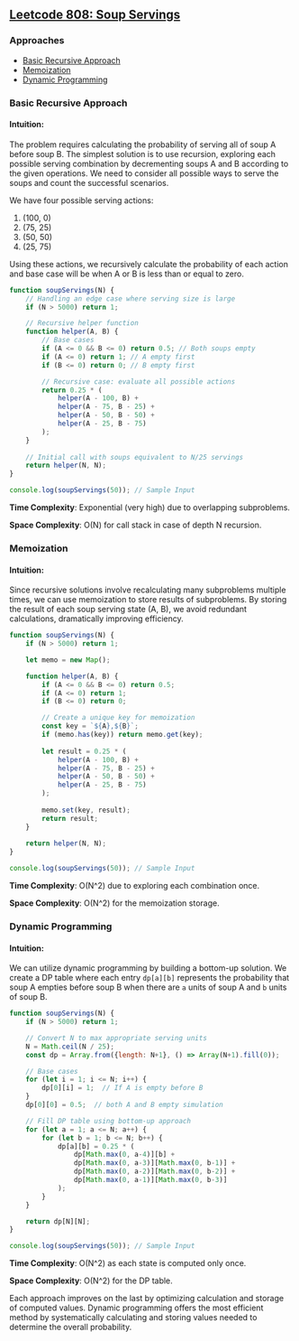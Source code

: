 ## [Leetcode 808: Soup Servings](https://leetcode.com/problems/soup-servings/)

### Approaches
- [Basic Recursive Approach](#basic-recursive-approach)
- [Memoization](#memoization)
- [Dynamic Programming](#dynamic-programming)

### Basic Recursive Approach

#### Intuition:
The problem requires calculating the probability of serving all of soup A before soup B. The simplest solution is to use recursion, exploring each possible serving combination by decrementing soups A and B according to the given operations. We need to consider all possible ways to serve the soups and count the successful scenarios.

We have four possible serving actions:
1. (100, 0)
2. (75, 25)
3. (50, 50)
4. (25, 75)

Using these actions, we recursively calculate the probability of each action and base case will be when A or B is less than or equal to zero.

```javascript
function soupServings(N) {
    // Handling an edge case where serving size is large
    if (N > 5000) return 1;

    // Recursive helper function
    function helper(A, B) {
        // Base cases
        if (A <= 0 && B <= 0) return 0.5; // Both soups empty
        if (A <= 0) return 1; // A empty first
        if (B <= 0) return 0; // B empty first

        // Recursive case: evaluate all possible actions
        return 0.25 * (
            helper(A - 100, B) + 
            helper(A - 75, B - 25) + 
            helper(A - 50, B - 50) + 
            helper(A - 25, B - 75)
        );
    }
    
    // Initial call with soups equivalent to N/25 servings
    return helper(N, N);
}

console.log(soupServings(50)); // Sample Input
```

**Time Complexity**: Exponential (very high) due to overlapping subproblems.

**Space Complexity**: O(N) for call stack in case of depth N recursion.

### Memoization

#### Intuition:
Since recursive solutions involve recalculating many subproblems multiple times, we can use memoization to store results of subproblems. By storing the result of each soup serving state (A, B), we avoid redundant calculations, dramatically improving efficiency.

```javascript
function soupServings(N) {
    if (N > 5000) return 1;

    let memo = new Map();

    function helper(A, B) {
        if (A <= 0 && B <= 0) return 0.5;
        if (A <= 0) return 1;
        if (B <= 0) return 0;

        // Create a unique key for memoization
        const key = `${A},${B}`;
        if (memo.has(key)) return memo.get(key);
        
        let result = 0.25 * (
            helper(A - 100, B) + 
            helper(A - 75, B - 25) + 
            helper(A - 50, B - 50) + 
            helper(A - 25, B - 75)
        );
        
        memo.set(key, result);
        return result;
    }
    
    return helper(N, N);
}

console.log(soupServings(50)); // Sample Input
```

**Time Complexity**: O(N^2) due to exploring each combination once.

**Space Complexity**: O(N^2) for the memoization storage.

### Dynamic Programming

#### Intuition:
We can utilize dynamic programming by building a bottom-up solution. We create a DP table where each entry `dp[a][b]` represents the probability that soup A empties before soup B when there are `a` units of soup A and `b` units of soup B.

```javascript
function soupServings(N) {
    if (N > 5000) return 1;

    // Convert N to max appropriate serving units
    N = Math.ceil(N / 25);
    const dp = Array.from({length: N+1}, () => Array(N+1).fill(0));

    // Base cases
    for (let i = 1; i <= N; i++) {
        dp[0][i] = 1;  // If A is empty before B
    }
    dp[0][0] = 0.5;  // both A and B empty simulation

    // Fill DP table using bottom-up approach
    for (let a = 1; a <= N; a++) {
        for (let b = 1; b <= N; b++) {
            dp[a][b] = 0.25 * (
                dp[Math.max(0, a-4)][b] + 
                dp[Math.max(0, a-3)][Math.max(0, b-1)] +
                dp[Math.max(0, a-2)][Math.max(0, b-2)] +
                dp[Math.max(0, a-1)][Math.max(0, b-3)]
            );
        }
    }

    return dp[N][N];
}

console.log(soupServings(50)); // Sample Input
```

**Time Complexity**: O(N^2) as each state is computed only once.

**Space Complexity**: O(N^2) for the DP table.

Each approach improves on the last by optimizing calculation and storage of computed values. Dynamic programming offers the most efficient method by systematically calculating and storing values needed to determine the overall probability.

